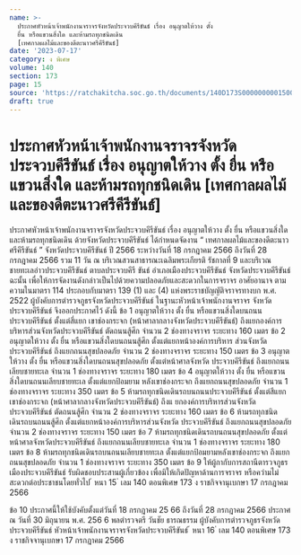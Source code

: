 ```yaml
---
name: >-
  ประกาศหัวหน้าเจ้าพนักงานจราจรจังหวัดประจวบคีรีขันธ์ เรื่อง อนุญาตให้วาง ตั้ง
  ยื่น หรือแขวนสิ่งใด และห้ามรถทุกชนิดเดิน
  [เทศกาลผลไม้และของดีตะนาวศรีคีรีขันธ์]
date: '2023-07-17'
category: ง พิเศษ
volume: 140
section: 173
page: 15
source: 'https://ratchakitcha.soc.go.th/documents/140D173S0000000001500.pdf'
draft: true
---
```


# ประกาศหัวหน้าเจ้าพนักงานจราจรจังหวัดประจวบคีรีขันธ์ เรื่อง อนุญาตให้วาง ตั้ง ยื่น หรือแขวนสิ่งใด และห้ามรถทุกชนิดเดิน [เทศกาลผลไม้และของดีตะนาวศรีคีรีขันธ์]

ประกาศหัวหน้าเจ้าพนักงานจราจรจังหวัดประจวบคีรีขันธ์ เรื่อง อนุญาตให้วาง ตั้ง ยื่น หรือแขวนสิ่งใด และห้ามรถทุกชนิดเดิน ด้วยจังหวัดประจวบคีรีขันธ์ ได้กำหนดจัดงาน “ เทศกาลผลไม้และของดีตะนาวศรีคีรีขันธ์ ” จังหวัดประจวบคีรีขันธ์ ปี 2566 ระหว่างวันที่ 18 กรกฎาคม 2566 ถึงวันที่ 28 กรกฎาคม 2566 รวม 11 วัน ณ บริเวณสวนสาธารณะเฉลิมพระเกียรติ รัชกาลที่ 9 และบริเวณชายทะเลอ่าวประจวบคีรีขันธ์ ตาบลประจวบคีรี ขันธ์ อำเภอเมืองประจวบคีรีขันธ์ จังหวัดประจวบคีรีขันธ์ ฉะนั้น เพื่อให้การจัดงานดังกล่าวเป็นไปด้วยความปลอดภัยและสะดวกในการจราจร อาศัยอานาจ ตามความในมาตรา 114 ประกอบกับมาตรา 139 (1) และ (4) แห่งพระราชบัญญัติจราจรทางบก พ.ศ. 2522 ผู้บังคับการตำรวจภูธรจังหวัดประจวบคีรีขันธ์ ในฐานะหัวหน้าเจ้าพนักงานจราจร จังหวัดประจวบคีรีขันธ์ จึงออกประกาศไว้ ดังนี้ ข้อ 1 อนุญาตให้วาง ตั้ง ยื่น หรือแขวนสิ่งใดบนถนนประจวบคีรีขันธ์ ตั้งแต่สี่แยก เขาช่องกระจก (หน้าศาลากลางจังหวัดประจวบคีรีขันธ์) ถึงแยกองค์การบริหารส่วนจังหวัดประจวบคีรีขันธ์ ตัดถนนสู้ศึก จำนวน 2 ช่องทางจราจร ระยะทาง 160 เมตร ข้อ 2 อนุญาตให้วาง ตั้ง ยื่น หรือแขวนสิ่งใดบนถนนสู้ศึก ตั้งแต่แยกหน้าองค์การบริหาร ส่วนจังหวัดประจวบคีรีขันธ์ ถึงแยกถนนสุขปลอดภัย จำนวน 2 ช่องทางจราจร ระยะทาง 150 เมตร ข้อ 3 อนุญาตให้วาง ตั้ง ยื่น หรือแขวนสิ่งใดบนถนนสุขปลอดภัย ตั้งแต่หน้าศาลจังหวัด ประจวบคีรีขันธ์ ถึงแยกถนนเลียบชายทะเล จำนวน 1 ช่องทางจราจร ระยะทาง 180 เมตร ข้อ 4 อนุญาตให้วาง ตั้ง ยื่น หรือแขวนสิ่งใดบนถนนเลียบชายทะเล ตั้งแต่แยกป้อมยาม หลังเขาช่องกระจก ถึงแยกถนนสุขปลอดภัย จำนวน 1 ช่องทางจราจร ระยะทาง 350 เมตร ข้อ 5 ห้ามรถทุกชนิดเดินรถบนถนนประจวบคีรีขันธ์ ตั้งแต่สีแยกเขาช่องกระจก (หน้าศาลากลางจังหวัดประจวบคีรีขันธ์) ถึงแ ยกองค์การบริหารส่วนจังหวัดประจวบคีรีขันธ์ ตัดถนนสู้ศึก จำนวน 2 ช่องทางจราจร ระยะทาง 160 เมตร ข้อ 6 ห้ามรถทุกชนิดเดินรถบนถนนสู้ศึก ตั้งแต่แยกหน้าองค์การบริหารส่วนจังหวัด ประจวบคีรีขันธ์ ถึงแยกถนนสุขปลอดภัย จำนวน 2 ช่องทางจราจร ระยะทาง 150 เมตร ข้อ 7 ห้ามรถทุกชนิดเดินรถบนถนนสุขปลอดภัย ตั้งแต่หน้าศาลจังหวัดประจวบคีรีขันธ์ ถึงแยกถนนเลียบชายทะเล จำนวน 1 ช่องทางจราจร ระยะทาง 180 เมตร ข้อ 8 ห้ามรถทุกชนิดเดินรถบนถนนเลียบชายทะเล ตั้งแต่แยกป้อมยามหลังเขาช่องกระจก ถึงแยกถนนสุขปลอดภัย จำนวน 1 ช่องทางจราจร ระยะทาง 350 เมตร ข้อ 9 ให้ผู้กากับการสถานีตารวจภูธรเมืองประจวบคีรีขันธ์ รับผิดชอบประสานผู้เกี่ยวข้อง เพื่อมิให้เกิดปัญหาด้านการจราจร หรือควำมไม่สะดวกต่อประชาชนโดยทั่วไป ้ หนา 15 ่ เลม 140 ตอนพิเศษ 173 ง ราชกิจจานุเบกษา 17 กรกฎาคม 2566

ข้อ 10 ประกาศนี้ให้ใช้บังคับตั้งแต่วันที่ 18 กรกฎาคม 25 66 ถึงวันที่ 28 กรกฎาคม 2566 ประกาศ ณ วันที่ 30 มิถุนายน พ.ศ. 256 6 พลตำรวจตรี วันชัย ธารณธรรม ผู้บังคับการตำรวจภูธรจังหวัดประจวบคีรีขันธ์ หัวหน้าเจ้าพนักงานจราจรจังหวัดประจวบคีรีขันธ์ ้ หนา 16 ่ เลม 140 ตอนพิเศษ 173 ง ราชกิจจานุเบกษา 17 กรกฎาคม 2566

